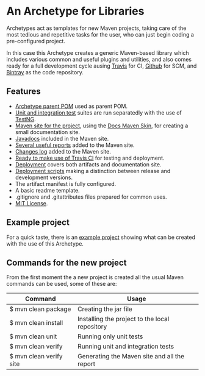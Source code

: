 # An Archetype for Libraries

Archetypes act as templates for new Maven projects, taking care of the most tedious and repetitive tasks for the user, who can just begin coding a pre-configured project.

In this case this Archetype creates a generic Maven-based library which includes various common and useful plugins and utilities, and also comes ready for a full development cycle ausing [Travis](https://travis-ci.org) for CI, [Github](https://github.com/) for SCM, and [Bintray](https://bintray.com/) as the code repository.

## Features

- [Archetype parent POM][parent-pom] used as parent POM.
- [Unit and integration test][tests] suites are run separatedly with the use of [TestNG][testng].
- [Maven site for the project][site], using the [Docs Maven Skin][docs-skin], for creating a small documentation site.
- [Javadocs][site-javadoc] included in the Maven site.
- [Several useful reports][site-reports] added to the Maven site.
- [Changes log][changes] added to the Maven site.
- [Ready to make use of Travis CI][travis] for testing and deployment.
- [Deployment][deployment] covers both artifacts and documentation site.
- [Deployment scripts][deployment-scripts] making a distinction between release and development versions.
- The artifact manifest is fully configured.
- A basic readme template.
- .gitignore and .gitattributes files prepared for common uses.
- [MIT License][license].

## Example project

For a quick taste, there is an [example project][example-project] showing what can be created with the use of this Archetype.

## Commands for the new project

From the first moment the a new project is created all the usual Maven commands can be used, some of these are:

|Command|Usage|
|---|---|
|$ mvn clean package|Creating the jar file|
|$ mvn clean install|Installing the project to the local repository|
|$ mvn clean unit|Running only unit tests|
|$ mvn clean verify|Running unit and integration tests|
|$ mvn clean verify site|Generating the Maven site and all the report|


[parent-pom]: https://github.com/Bernardo-MG/archetype-pom
[docs-skin]: https://github.com/Bernardo-MG/docs-maven-skin
[example-project]: https://github.com/Bernardo-MG/library-maven-archetype-example

[testng]: http://testng.org/

[license]: ./license.html

[deployment]: ./deployment.html
[deployment-scripts]: ./deployment.html#scripts
[changes]: ./changes.html
[site]: ./site.html
[site-javadoc]: ./site.html#javadocs
[site-reports]: ./site.html#reports
[tests]: ./tests.html
[travis]: ./travis.html

